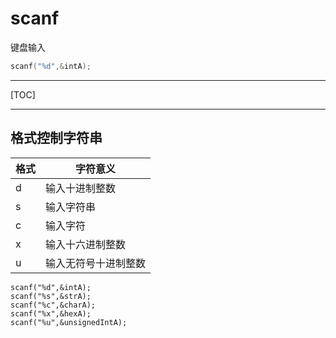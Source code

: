 # scanf

键盘输入

```c
scanf("%d",&intA);
```



------



[TOC]

------



## 格式控制字符串

| 格式 | 字符意义             |
| ---- | -------------------- |
| d    | 输入十进制整数       |
| s    | 输入字符串           |
| c    | 输入字符             |
| x    | 输入十六进制整数     |
| u    | 输入无符号十进制整数 |

```
scanf("%d",&intA);
scanf("%s",&strA);
scanf("%c",&charA);
scanf("%x",&hexA);
scanf("%u",&unsignedIntA);
```

